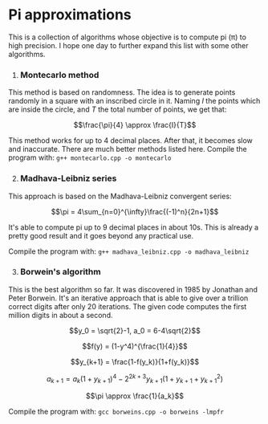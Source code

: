 # Pi approximations

This is a collection of algorithms whose objective is to compute pi (π) to high precision.
I hope one day to further expand this list with some other algorithms.

1. ### Montecarlo method
This method is based on randomness. The idea is to generate points randomly in a square with an inscribed circle in it. Naming $I$ the points which are inside the circle, and $T$ the total number of points, we get that:

$$\frac{\pi}{4} \approx \frac{I}{T}$$

This method works for up to 4 decimal places. After that, it becomes slow and inaccurate. There are much better methods listed here.
Compile the program with:
`g++ montecarlo.cpp -o montecarlo`

2. ### Madhava-Leibniz series

This approach is based on the Madhava-Leibniz convergent series:

$$\pi = 4\sum_{n=0}^{\infty}\frac{(-1)^n}{2n+1}$$

It's able to compute pi up to 9 decimal places in about 10s. This is already a pretty good result and it goes beyond any practical use.

Compile the program with:
`g++ madhava_leibniz.cpp -o madhava_leibniz`

3. ### Borwein's algorithm

This is the best algorithm so far. It was discovered in 1985 by Jonathan and Peter Borwein. It's an iterative approach that is able to give over a trillion correct digits after only 20 iterations. The given code computes the first million digits in about a second.

$$y_0 = \sqrt{2}-1, a_0 = 6-4\sqrt{2}$$

$$f(y) = (1-y^4)^{\frac{1}{4}}$$

$$y_{k+1} = \frac{1-f(y_k)}{1+f(y_k)}$$

$$a_{k+1} = a_{k}(1+y_{k+1})^4-2^{2k+3}y_{k+1}(1+y_{k+1}+y_{k+1}^2)$$

$$\pi \approx \frac{1}{a_k}$$

Compile the program with:
`gcc borweins.cpp -o borweins -lmpfr`